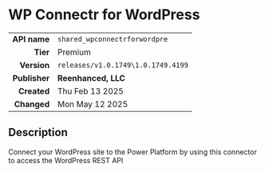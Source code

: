 # WP Connectr for WordPress
| | |
|-:|-|
|**API name**|`shared_wpconnectrforwordpre`|
|**Tier**|Premium|
|**Version**|`releases/v1.0.1749\1.0.1749.4199`|
|**Publisher**|**Reenhanced, LLC**|
|**Created**|Thu Feb 13 2025|
|**Changed**|Mon May 12 2025|

## Description
Connect your WordPress site to the Power Platform by using this connector to access the WordPress REST API
